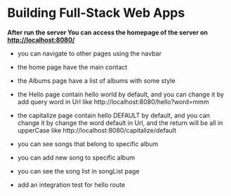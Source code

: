 # Building Full-Stack Web Apps

**After run the server You can access the homepage of the server on <http://localhost:8080/>**
- you can navigate to other pages using the navbar

- the home page have the main contact 
- the Albums page have a list of albums with some style
- the Hello page contain hello world by default, and you can change it by add query word in Url like http://localhost:8080/hello?word=mmm 
- the capitalize page contain hello DEFAULT by default, and you can change it by change the word  default in Url, and the return will be all in upperCase like http://localhost:8080/capitalize/default 

- you can see songs that belong to specific album 
- you can add new song to specific album
- you can see the song list in songList page 
- add an integration test for hello route
